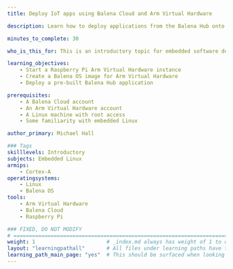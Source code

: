 ```yaml
---
title: Deploy IoT apps using Balena Cloud and Arm Virtual Hardware

description: Learn how to deploy applications from the Balena Hub onto Arm Virtual Hardware

minutes_to_complete: 30

who_is_this_for: This is an introductory topic for embedded software developers interested in Balena OS.

learning_objectives: 
    - Start a Raspberry Pi Arm Virtual Hardware instance
    - Create a Balena OS image for Arm Virtual Hardware
    - Deploy a pre-built Balena Hub application 

prerequisites:
    - A Balena Cloud account
    - An Arm Virtual Hardware account
    - A Linux machine with root access
    - Some familiarity with embedded Linux

author_primary: Michael Hall

### Tags
skilllevels: Introductory
subjects: Embedded Linux
armips:
    - Cortex-A
operatingsystems:
    - Linux
    - Balena OS
tools:
    - Arm Virtual Hardware
    - Balena Cloud
    - Raspberry Pi

### FIXED, DO NOT MODIFY
# ================================================================================
weight: 1                       # _index.md always has weight of 1 to order correctly
layout: "learningpathall"       # All files under learning paths have this same wrapper
learning_path_main_page: "yes"  # This should be surfaced when looking for related content. Only set for _index.md of learning path content.
---
```


